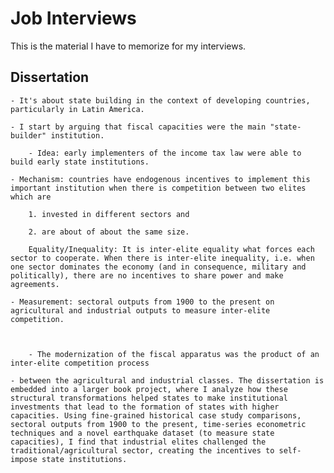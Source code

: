 # Job Interviews

This is the material I have to memorize for my interviews.


## Dissertation

	- It's about state building in the context of developing countries, particularly in Latin America.

	- I start by arguing that fiscal capacities were the main "state-builder" institution.

		- Idea: early implementers of the income tax law were able to build early state institutions.

	- Mechanism: countries have endogenous incentives to implement this important institution when there is competition between two elites which are 

		1. invested in different sectors and 

		2. are about of about the same size. 

		Equality/Inequality: It is inter-elite equality what forces each sector to cooperate. When there is inter-elite inequality, i.e. when one sector dominates the economy (and in consequence, military and politically), there are no incentives to share power and make agreements.

	- Measurement: sectoral outputs from 1900 to the present on agricultural and industrial outputs to measure inter-elite competition.



		- The modernization of the fiscal apparatus was the product of an inter-elite competition process

	- between the agricultural and industrial classes. The dissertation is embedded into a larger book project, where I analyze how these structural transformations helped states to make institutional investments that lead to the formation of states with higher capacities. Using fine-grained historical case study comparisons, sectoral outputs from 1900 to the present, time-series econometric techniques and a novel earthquake dataset (to measure state capacities), I find that industrial elites challenged the traditional/agricultural sector, creating the incentives to self-impose state institutions.
